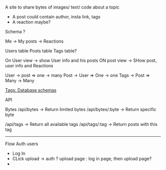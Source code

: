 A site to share bytes of images/ text/ code about a topic

- A post could contain author, insta link, tags
- A reaction maybe?

Schema ?

Me -> My posts -> Reactions

Users table
Posts table
Tags table?

On User view -> show User info and his posts
ON post view -> SHow post, user info and Reactions

User -> post => one -> many
Post -> User => One -> one
Tags -> Post => Many -> Many

[Tags: Database schemas](https://howto.philippkeller.com/2005/04/24/Tags-Database-schemas/)

API

Bytes
/api/bytes -> Return limited bytes
/api/bytes/:byte -> Return specific byte

/api/tags -> Return all available tags
/api/tags/:tag -> Return posts with this tag

---

Flow
Auth users

- Log In
- CLick upload -> auth ? upload page : log in page, then upload page?
-
